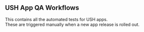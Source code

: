 ## USH App QA Workflows

This contains all the automated tests for USH apps.\
These are triggered manually when a new app release is rolled  out.